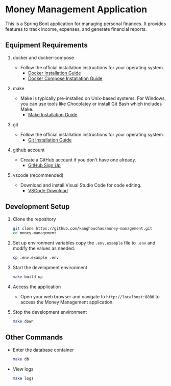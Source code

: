 # Money Management Application
This is a Spring Boot application for managing personal finances. It provides features to track income, expenses, and generate financial reports.

## Equipment Requirements

1. docker and docker-compose
    - Follow the official installation instructions for your operating system.
      - [Docker Installation Guide](https://docs.docker.com/get-docker/)
      - [Docker Compose Installation Guide](https://docs.docker.com/compose/install/)
2. make
    - Make is typically pre-installed on Unix-based systems. For Windows, you can use tools like Chocolatey or install Git Bash which includes Make.
      - [Make Installation Guide](https://www.gnu.org/software/make/)

3. git
    - Follow the official installation instructions for your operating system.
      - [Git Installation Guide](https://git-scm.com/book/en/v2/Getting-Started-Installing-Git)

4. github account
    - Create a GitHub account if you don't have one already.
      - [GitHub Sign Up](https://github.com/join)

5. vscode (recommended)
    - Download and install Visual Studio Code for code editing.
      - [VSCode Download](https://code.visualstudio.com/Download)

## Development Setup

1. Clone the repository
   ```bash
   git clone https://github.com/kanghouchao/money-management.git
   cd money-management
   ```

2. Set up environment variables
   copy the `.env.example` file to `.env` and modify the values as needed.
   ```bash
   cp .env.example .env
   ```

3. Start the development environment
    ```bash
    make build up
    ```

4. Access the application
    - Open your web browser and navigate to `http://localhost:8080` to access the Money Management application.

5. Stop the development environment
    ```bash
    make down
    ```

## Other Commands
- Enter the database container
    ```bash
    make db
    ```

- View logs
    ```bash
    make logs
    ```

